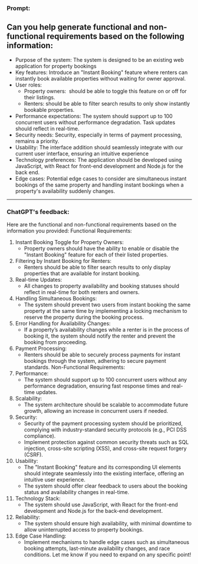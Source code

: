 ### Prompt:

## Can you help generate functional and non-functional requirements based on the following information:

 - Purpose of the system: The system is designed to be an existing web application for property bookings
 - Key features: Introduce an "Instant Booking" feature where renters can instantly book available properties without waiting for owner approval.
 - User roles:
    - Property owners:  should be able to toggle this feature on or off for their listings.
    - Renters: should be able to filter search results to only show instantly bookable properties.
- Performance expectations: The system should support up to 100 concurrent users without performance degradation. Task updates should reflect in real-time.
- Security needs: Security, especially in terms of payment processing, remains a priority.
- Usability: The interface addition should seamlessly integrate with our current user interface, ensuring an intuitive experience
- Technology preferences: The application should be developed using JavaScript, with React for front-end development and Node.js for the back end.
- Edge cases:
Potential edge cases to consider are simultaneous instant bookings of the same property and handling instant bookings when a property's availability suddenly changes.

--- 

### ChatGPT's feedback:

Here are the functional and non-functional requirements based on the information you provided:
Functional Requirements:
1. Instant Booking Toggle for Property Owners:
    * Property owners should have the ability to enable or disable the "Instant Booking" feature for each of their listed properties.
2. Filtering by Instant Booking for Renters:
    * Renters should be able to filter search results to only display properties that are available for instant booking.
3. Real-time Updates:
    * All changes to property availability and booking statuses should reflect in real-time for both renters and owners.
4. Handling Simultaneous Bookings:
    * The system should prevent two users from instant booking the same property at the same time by implementing a locking mechanism to reserve the property during the booking process.
5. Error Handling for Availability Changes:
    * If a property’s availability changes while a renter is in the process of booking it, the system should notify the renter and prevent the booking from proceeding.
6. Payment Processing:
    * Renters should be able to securely process payments for instant bookings through the system, adhering to secure payment standards.
Non-Functional Requirements:
1. Performance:
    * The system should support up to 100 concurrent users without any performance degradation, ensuring fast response times and real-time updates.
2. Scalability:
    * The system architecture should be scalable to accommodate future growth, allowing an increase in concurrent users if needed.
3. Security:
    * Security of the payment processing system should be prioritized, complying with industry-standard security protocols (e.g., PCI DSS compliance).
    * Implement protection against common security threats such as SQL injection, cross-site scripting (XSS), and cross-site request forgery (CSRF).
4. Usability:
    * The "Instant Booking" feature and its corresponding UI elements should integrate seamlessly into the existing interface, offering an intuitive user experience.
    * The system should offer clear feedback to users about the booking status and availability changes in real-time.
5. Technology Stack:
    * The system should use JavaScript, with React for the front-end development and Node.js for the back-end development.
6. Reliability:
    * The system should ensure high availability, with minimal downtime to allow uninterrupted access to property bookings.
7. Edge Case Handling:
    * Implement mechanisms to handle edge cases such as simultaneous booking attempts, last-minute availability changes, and race conditions.
Let me know if you need to expand on any specific point!

